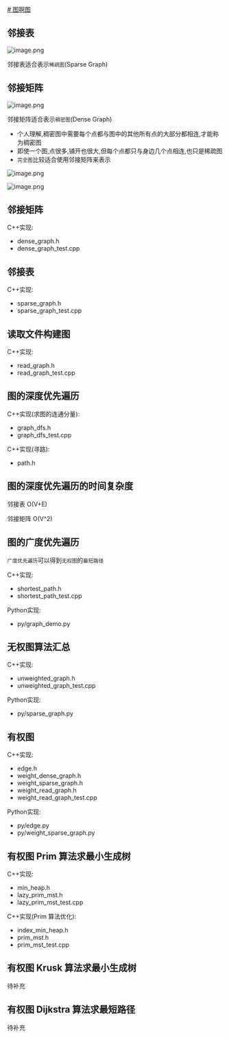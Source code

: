 [# 图啊图](https://www.bilibili.com/video/BV1Pf4y1s7u1/)

## 邻接表

![image.png](pic/adjacency_matrix.png)

邻接表适合表示`稀疏图`(Sparse Graph)

## 邻接矩阵

![image.png](pic/adjacency_lists.png)

邻接矩阵适合表示`稠密图`(Dense Graph)

- 个人理解,稠密图中需要每个点都与图中的其他所有点的大部分都相连,才能称为稠密图
- 即使一个图,点很多,铺开也很大,但每个点都只与身边几个点相连,也只是稀疏图
- `完全图`比较适合使用邻接矩阵来表示

![image.png](pic/sparse_graph.png)

![image.png](pic/dense_graph.png)

## 邻接矩阵 

C++实现:
- dense_graph.h 
- dense_graph_test.cpp

## 邻接表

C++实现:
- sparse_graph.h
- sparse_graph_test.cpp

## 读取文件构建图

C++实现:
- read_graph.h 
- read_graph_test.cpp

## 图的深度优先遍历

C++实现(求图的连通分量):
- graph_dfs.h
- graph_dfs_test.cpp


C++实现(寻路):
- path.h

## 图的深度优先遍历的时间复杂度

邻接表 O(V+E)

邻接矩阵 O(V^2)

## 图的广度优先遍历

`广度优先遍历`可以得到`无权图`的`最短路径`

C++实现:
- shortest_path.h
- shortest_path_test.cpp

Python实现:
- py/graph_demo.py

## 无权图算法汇总

C++实现:
- unweighted_graph.h
- unweighted_graph_test.cpp

Python实现:
- py/sparse_graph.py

## 有权图

C++实现:
- edge.h
- weight_dense_graph.h
- weight_sparse_graph.h
- weight_read_graph.h
- weight_read_graph_test.cpp

Python实现:
- py/edge.py
- py/weight_sparse_graph.py


## 有权图 Prim 算法求最小生成树

C++实现:
- min_heap.h
- lazy_prim_mst.h
- lazy_prim_mst_test.cpp

C++实现(Prim 算法优化):
- index_min_heap.h
- prim_mst.h
- prim_mst_test.cpp

## 有权图 Krusk 算法求最小生成树

待补充

## 有权图 Dijkstra 算法求最短路径

待补充
